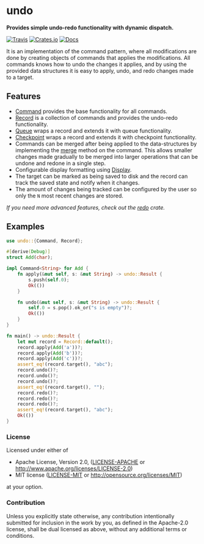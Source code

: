 # undo

**Provides simple undo-redo functionality with dynamic dispatch.**

[![Travis](https://travis-ci.com/evenorog/undo.svg?branch=master)](https://travis-ci.com/evenorog/undo)
[![Crates.io](https://img.shields.io/crates/v/undo.svg)](https://crates.io/crates/undo)
[![Docs](https://docs.rs/undo/badge.svg)](https://docs.rs/undo)

It is an implementation of the command pattern, where all modifications are done
by creating objects of commands that applies the modifications. All commands knows
how to undo the changes it applies, and by using the provided data structures
it is easy to apply, undo, and redo changes made to a target.

## Features

* [Command](https://docs.rs/undo/latest/undo/trait.Command.html) provides the base functionality for all commands.
* [Record](https://docs.rs/undo/latest/undo/struct.Record.html) is a collection of commands and provides the undo-redo functionality.
* [Queue](https://docs.rs/undo/latest/undo/struct.Queue.html) wraps a record and extends it with queue functionality.
* [Checkpoint](https://docs.rs/undo/latest/undo/struct.Checkpoint.html) wraps a record and extends it with checkpoint functionality.
* Commands can be merged after being applied to the data-structures by implementing the 
  [merge](https://docs.rs/undo/latest/undo/trait.Command.html#method.merge) method on the command.
  This allows smaller changes made gradually to be merged into larger operations that can be undone and redone
  in a single step.
* Configurable display formatting using [Display](https://docs.rs/undo/latest/undo/struct.Display.html).
* The target can be marked as being saved to disk and the record can track the saved state and notify
  when it changes.
* The amount of changes being tracked can be configured by the user so only the `N` most recent changes are stored.

*If you need more advanced features, check out the [redo](https://github.com/evenorog/redo) crate.*

## Examples

```rust
use undo::{Command, Record};

#[derive(Debug)]
struct Add(char);

impl Command<String> for Add {
    fn apply(&mut self, s: &mut String) -> undo::Result {
        s.push(self.0);
        Ok(())
    }

    fn undo(&mut self, s: &mut String) -> undo::Result {
        self.0 = s.pop().ok_or("s is empty")?;
        Ok(())
    }
}

fn main() -> undo::Result {
    let mut record = Record::default();
    record.apply(Add('a'))?;
    record.apply(Add('b'))?;
    record.apply(Add('c'))?;
    assert_eq!(record.target(), "abc");
    record.undo()?;
    record.undo()?;
    record.undo()?;
    assert_eq!(record.target(), "");
    record.redo()?;
    record.redo()?;
    record.redo()?;
    assert_eq!(record.target(), "abc");
    Ok(())
}
```

### License

Licensed under either of

 * Apache License, Version 2.0, ([LICENSE-APACHE](LICENSE-APACHE) or http://www.apache.org/licenses/LICENSE-2.0)
 * MIT license ([LICENSE-MIT](LICENSE-MIT) or http://opensource.org/licenses/MIT)

at your option.

### Contribution

Unless you explicitly state otherwise, any contribution intentionally submitted
for inclusion in the work by you, as defined in the Apache-2.0 license, shall be dual licensed as above, without any
additional terms or conditions.
